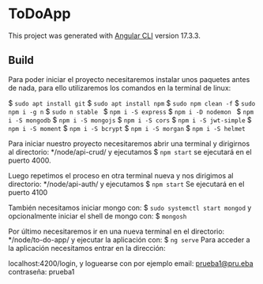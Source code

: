 # ToDoApp

This project was generated with [Angular CLI](https://github.com/angular/angular-cli) version 17.3.3.

## Build

Para poder iniciar el proyecto necesitaremos instalar unos paquetes antes de nada, para ello utilizaremos los comandos en la terminal de linux:

$ `sudo apt install git`
$ `sudo apt install npm`
$ `sudo npm clean -f`
$ `sudo npm i -g n`
$ `sudo n stable `
$ `npm i -S express`
$ `npm i -D nodemon `
$ `npm i -S mongodb`
$ `npm i -S mongojs`
$ `npm i -S cors`
$ `npm i -S jwt-simple`
$ `npm i -S moment`
$ `npm i -S bcrypt`
$ `npm i -S morgan`
$ `npm i -S helmet`


Para iniciar nuestro proyecto necesitaremos abrir una terminal y dirigirnos al directorio:
	*/node/api-crud/ y ejecutamos $ `npm start` 
se ejecutará en el puerto 4000.


Luego repetimos el proceso en otra terminal nueva y nos dirigimos al directorio: 
	*/node/api-auth/ y ejecutamos $ `npm start` 
Se ejecutará en el puerto 4100

También necesitamos iniciar mongo con:
	$ `sudo systemctl start mongod`
y opcionalmente iniciar el shell de mongo con: $ `mongosh`

Por último necesitaremos ir en una nueva terminal en el directorio:
	*/node/to-do-app/
y ejecutar la aplicación con:
	$ `ng serve`
Para acceder a la aplicación necesitamos entrar en la dirección:


localhost:4200/login, y loguearse con por ejemplo
email: prueba1@pru.eba
contraseña: prueba1
